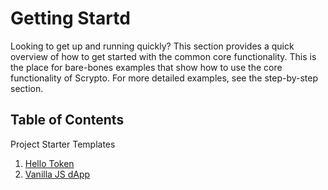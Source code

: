 # Getting Startd
Looking to get up and running quickly? This section provides a quick overview of how to get started with the common core functionality. This is the place for bare-bones examples that show how to use the core functionality of Scrypto. For more detailed examples, see the step-by-step section.

## Table of Contents
Project Starter Templates
1. [Hello Token](./hello-token)
2. [Vanilla JS dApp](./vanilla-js-dapp)
